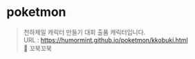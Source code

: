 # poketmon
> 천하제일 캐릭터 만들기 대회 출품 캐릭터입니다. <br>
> URL : https://humormint.github.io/poketmon/kkobuki.html <br>
> 🐢 꼬북꼬북
